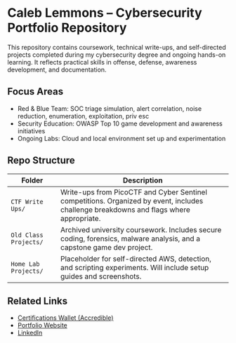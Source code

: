 # Caleb Lemmons – Cybersecurity Portfolio Repository

This repository contains coursework, technical write-ups, and self-directed projects completed during my cybersecurity degree and ongoing hands-on learning. It reflects practical skills in offense, defense, awareness development, and documentation.

## Focus Areas

- Red & Blue Team: SOC triage simulation, alert correlation, noise reduction, enumeration, exploitation, priv esc
- Security Education: OWASP Top 10 game development and awareness initiatives
- Ongoing Labs: Cloud and local environment set up and experimentation

## Repo Structure

| Folder | Description |
|--------|-------------|
| `CTF Write Ups/` | Write-ups from PicoCTF and Cyber Sentinel competitions. Organized by event, includes challenge breakdowns and flags where appropriate. |
| `Old Class Projects/` | Archived university coursework. Includes secure coding, forensics, malware analysis, and a capstone game dev project. |
| `Home Lab Projects/` | Placeholder for self-directed AWS, detection, and scripting experiments. Will include setup guides and screenshots. |

## Related Links

- [Certifications Wallet (Accredible)](https://www.credential.net/profile/caleblemmons325708/wallet)
- [Portfolio Website](https://caleblemmons.com/)
- [LinkedIn](https://www.linkedin.com/in/caleb-lemmons-1683a11b6/)
